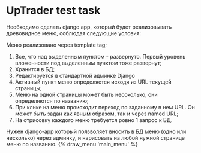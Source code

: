 # UpTrader test task

Необходимо сделать django app, который будет реализовывать древовидное меню, соблюдая следующие условия:

Меню реализовано через template tag;
1. Все, что над выделенным пунктом - развернуто. Первый уровень вложенности под выделенным пунктом тоже развернут;
2. Хранится в БД;
3. Редактируется в стандартной админке Django
4. Активный пункт меню определяется исходя из URL текущей страницы;
5. Меню на одной страницы может быть несоколько, они определяются по названию;
6. При клике на меню происходит переход по заданному в нем URL. Он может быть задан как явным образом, так и через named URL;
7. На отрисовку каждого меню требуется ровно 1 запрос к БД.

Нужен django-app который ползволяет вносить в БД меню (одно или несколько) через админку, и нарисовать на любой нужной странице меню по названию. {% draw_menu 'main_menu' %}


